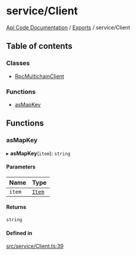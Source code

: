 # service/Client
 
[Api Code Documentation](../README.md) / [Exports](../modules.md) / service/Client

## Table of contents

### Classes

- [RpcMultichainClient](../classes/service_Client.RpcMultichainClient.md)

### Functions

- [asMapKey](service_Client.md#asmapkey)

## Functions

### asMapKey

▸ **asMapKey**(`item`): `string`

#### Parameters

| Name | Type |
| :------ | :------ |
| `item` | [`Item`](../interfaces/service_liststreamkeyitems.Item.md) |

#### Returns

`string`

#### Defined in

[src/service/Client.ts:39](https://github.com/openkfw/TruBudget/blob/422cbec/api/src/service/Client.ts#L39)
